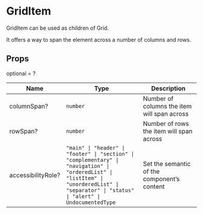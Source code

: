 # GridItem

GridItem can be used as children of Grid.

It offers a way to span the element across a number of columns and rows.

## Props
optional = ?

| Name | Type | Description |
| --- | --- | --- |
| columnSpan? | <code>number</code> | Number of columns the item will span across  |
| rowSpan? | <code>number</code> | Number of rows the item will span across  |
| accessibilityRole? | <code>"main" &#124; "header" &#124; "footer" &#124; "section" &#124; "complementary" &#124; "navigation" &#124; "orderedList" &#124; "listItem" &#124; "unorderedList" &#124; "separator" &#124; "status" &#124; "alert" &#124; UndocumentedType</code> | Set the semantic of the component’s content  |